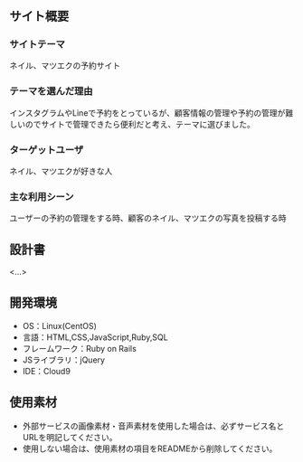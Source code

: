 # <nail>

## サイト概要
### サイトテーマ
ネイル、マツエクの予約サイト

### テーマを選んだ理由
インスタグラムやLineで予約をとっているが、顧客情報の管理や予約の管理が難しいのでサイトで管理できたら便利だと考え、テーマに選びました。

### ターゲットユーザ
ネイル、マツエクが好きな人

### 主な利用シーン
ユーザーの予約の管理をする時、顧客のネイル、マツエクの写真を投稿する時

## 設計書
<...>

## 開発環境
- OS：Linux(CentOS)
- 言語：HTML,CSS,JavaScript,Ruby,SQL
- フレームワーク：Ruby on Rails
- JSライブラリ：jQuery
- IDE：Cloud9

## 使用素材
- 外部サービスの画像素材・音声素材を使用した場合は、必ずサービス名とURLを明記してください。
- 使用しない場合は、使用素材の項目をREADMEから削除してください。
